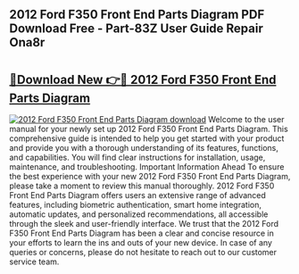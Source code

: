 ## 2012 Ford F350 Front End Parts Diagram PDF Download Free - Part-83Z User Guide Repair Ona8r

# <h2><a href="http://dfq3in2.blite.top/?on=2012+Ford+F350+Front+End+Parts+Diagram">🔗Download New 👉🔴 2012 Ford F350 Front End Parts Diagram</a></h2>

[![2012 Ford F350 Front End Parts Diagram download](https://i.imgur.com/lujVjoI.png)](http://dfq3in2.blite.top/?on=2012+Ford+F350+Front+End+Parts+Diagram)
Welcome to the user manual for your newly set up 2012 Ford F350 Front End Parts Diagram. This comprehensive guide is intended to help you get started with your product and provide you with a thorough understanding of its features, functions, and capabilities. You will find clear instructions for installation, usage, maintenance, and troubleshooting. Important Information Ahead To ensure the best experience with your new 2012 Ford F350 Front End Parts Diagram, please take a moment to review this manual thoroughly. 2012 Ford F350 Front End Parts Diagram offers users an extensive range of advanced features, including biometric authentication, smart home integration, automatic updates, and personalized recommendations, all accessible through the sleek and user-friendly interface. We trust that the 2012 Ford F350 Front End Parts Diagram has been a clear and concise resource in your efforts to learn the ins and outs of your new device. In case of any queries or concerns, please do not hesitate to reach out to our customer service team.
